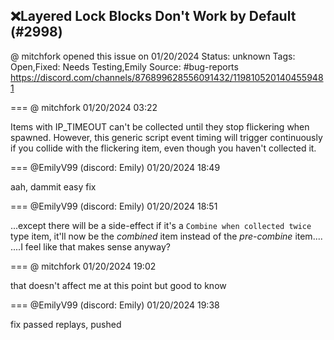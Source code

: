 ## ❌Layered Lock Blocks Don't Work by Default (#2998)
@ mitchfork opened this issue on 01/20/2024
Status: unknown
Tags: Open,Fixed: Needs Testing,Emily
Source: #bug-reports https://discord.com/channels/876899628556091432/1198105201404559481


=== @ mitchfork 01/20/2024 03:22

Items with IP_TIMEOUT can't be collected until they stop flickering when spawned. However, this generic script event timing will trigger continuously if you collide with the flickering item, even though you haven't collected it.

=== @EmilyV99 (discord: Emily) 01/20/2024 18:49

aah, dammit
easy fix

=== @EmilyV99 (discord: Emily) 01/20/2024 18:51

...except there will be a side-effect
if it's a `Combine when collected twice` type item, it'll now be the *combined* item instead of the *pre-combine* item....
....I feel like that makes sense anyway?

=== @ mitchfork 01/20/2024 19:02

that doesn't affect me at this point but good to know

=== @EmilyV99 (discord: Emily) 01/20/2024 19:38

fix passed replays, pushed
